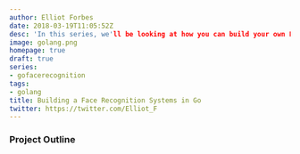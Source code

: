 ```yaml
---
author: Elliot Forbes
date: 2018-03-19T11:05:52Z
desc: 'In this series, we'll be looking at how you can build your own Face Recognition systems in Go'
image: golang.png
homepage: true
draft: true
series:
- gofacerecognition
tags:
- golang
title: Building a Face Recognition Systems in Go
twitter: https://twitter.com/Elliot_F
---
```


### Project Outline
